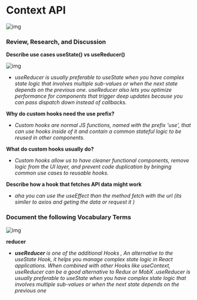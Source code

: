 # Context API


![img](https://encrypted-tbn0.gstatic.com/images?q=tbn:ANd9GcToGLZ5wTo2HuEc2dYiSxuTTdfPtFljLw1lFw&usqp=CAU)

### Review, Research, and Discussion


**Describe use cases useState() vs useReducer()**

![img](https://uploads.toptal.io/blog/image/129071/toptal-blog-image-1549323314875-d6bc9c753a4c9ac2911e8af17732023d.png)

* *useReducer is usually preferable to useState when you have complex state logic that involves multiple sub-values or when the next state depends on the previous one. useReducer also lets you optimize performance for components that trigger deep updates because you can pass dispatch down instead of callbacks.*

**Why do custom hooks need the use prefix?**

* *Custom hooks are normal JS functions, named with the prefix 'use', that can use hooks inside of it and contain a common stateful logic to be reused in other components.*

**What do custom hooks usually do?**

* *Custom hooks allow us to have cleaner functional components, remove logic from the UI layer, and prevent code duplication by bringing common use cases to reusable hooks.*

**Describe how a hook that fetches API data might work**

* *aha you can use the useEffect than the method fetch with the url (its simller to axios and geting the data or request it )*

### Document the following Vocabulary Terms

![img](https://user-images.githubusercontent.com/79833733/129165941-3c7ce36b-ce69-4206-a0ea-fa38d5575e68.png)

**reducer** 

* ***useReducer*** *is one of the additional Hooks , An alternative to the useState Hook, it helps you manage complex state logic in React applications. When combined with other Hooks like useContext, useReducer can be a good alternative to Redux or MobX .useReducer is usually preferable to useState when you have complex state logic that involves multiple sub-values or when the next state depends on the previous one*
